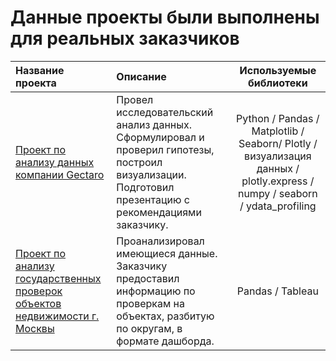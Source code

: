# Данные проекты были выполнены для реальных заказчиков

| Название проекта              | Описание           | Используемые библиотеки                     |
| :-------------------- | :-------------------- |:---------------------------:|
| [Проект по анализу данных компании Gectaro](https://github.com/AlexPERPY/real_data_progects/tree/main/Проект%20по%20анализу%20данных%20компании%20Gectaro) | Провел исследовательский анализ данных. Сформулировал и проверил гипотезы, построил визуализации. Подготовил презентацию с рекомендациями заказчику. | Python / Pandas / Matplotlib / Seaborn/ Plotly / визуализация данных / plotly.express / numpy / seaborn / ydata_profiling|
| [Проект по анализу государственных проверок объектов недвижимости г. Москвы](https://github.com/AlexPERPY/real_data_progects/blob/main/Проект%20по%20анализу%20государственных%20проверок%20объектов%20недвижимости%20г.%20Москвы/Проект%20по%20анализу%20государственных%20проверок%20объектов%20недвижимости%20г.%20Москвы.ipynb) | Проанализировал имеющиеся данные. Заказчику предоставил информацию по проверкам на объектах, разбитую по округам, в формате дашборда. | Pandas / Tableau |

